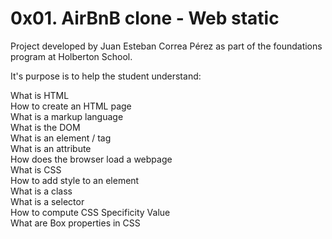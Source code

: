 # 0x01. AirBnB clone - Web static

Project developed by Juan Esteban Correa Pérez as part of the foundations program at Holberton School.

It's purpose is to help the student understand:

What is HTML<br />
How to create an HTML page<br />
What is a markup language<br />
What is the DOM<br />
What is an element / tag<br />
What is an attribute<br />
How does the browser load a webpage<br />
What is CSS<br />
How to add style to an element<br />
What is a class<br />
What is a selector<br />
How to compute CSS Specificity Value<br />
What are Box properties in CSS<br />
